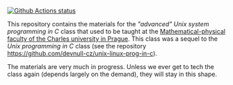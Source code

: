 [![Github Actions status](https://github.com/devnull-cz/adv-unix-linux-prog-in-c/workflows/Compile%20sanity%20check/badge.svg)](https://github.com/devnull-cz/adv-unix-linux-prog-in-c/actions?query=workflow%3A%22Compile+sanity+check%22)

This repository contains the materials for the _"advanced" Unix system programming in C_ class that used to be taught at the [Mathematical-physical faculty of the Charles university in Prague](https://www.mff.cuni.cz). This class was a sequel to the _Unix programming in C_ class (see the repository https://github.com/devnull-cz/unix-linux-prog-in-c).

The materials are very much in progress. Unless we ever get to tech the class again (depends largely on the demand), they will stay in this shape.
